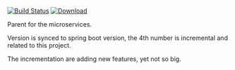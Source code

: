 [![Build Status](https://travis-ci.com/smart-home-oss/parent.svg?branch=master)](https://travis-ci.com/smart-home-oss/parent)
[ ![Download](https://api.bintray.com/packages/smart-home-oss/maven/parent/images/download.svg) ](https://bintray.com/smart-home-oss/maven/parent/_latestVersion)

Parent for the microservices.

Version is synced to spring boot version, the 4th number is incremental and related to this project.

The incrementation are adding new features, yet not so big.